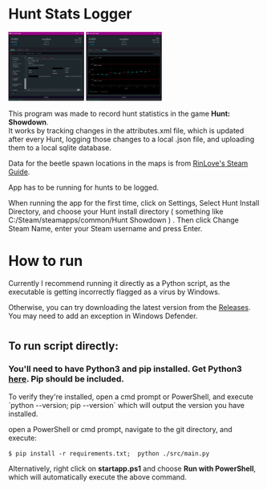 # Hunt Stats Logger

<p>
  <img src="assets/screenshots/huntapp.png" width=30% height=30%>
  <img src="assets/screenshots/huntapp2.png" width=30% height=30%>
</p>

<p>
This program was made to record hunt statistics in the game <b>Hunt: Showdown</b>.
<br>It works by tracking changes in the attributes.xml file, which is updated after every Hunt, logging those changes to a local .json file, and uploading them to a local sqlite database.
<p>
Data for the beetle spawn locations in the maps is from <a href="https://steamcommunity.com/sharedfiles/filedetails/?id=2876319397">RinLove's Steam Guide</a>.
</p>
<p>
App has to be running for hunts to be logged.
</p>

When running the app for the first time, click on Settings, Select Hunt Install Directory, and choose your Hunt install directory ( something like C:/Steam/steamapps/common/Hunt Showdown ) .
Then click Change Steam Name, enter your Steam username and press Enter.

# How to run

Currently I recommend running it directly as a Python script, as the executable is getting incorrectly flagged as a virus by Windows.

Otherwise, you can try downloading the latest version from the <a href="https://github.com/majikat768/HuntStatsLogger/releases">Releases</a>. You may need to add an exception in Windows Defender.

#

## To run script directly:

### You'll need to have Python3 and pip installed. Get Python3 <a href="https://www.python.org/downloads/windows/">here</a>. Pip should be included.

<p>To verify they're installed, open a cmd prompt or PowerShell, and execute `python --version; pip --version` which will output the version you have installed.</p>

open a PowerShell or cmd prompt, navigate to the git directory, and execute:

```
$ pip install -r requirements.txt;  python ./src/main.py
```

Alternatively, right click on <b>startapp.ps1</b> and choose <b>Run with PowerShell</b>, which will automatically execute the above command.
